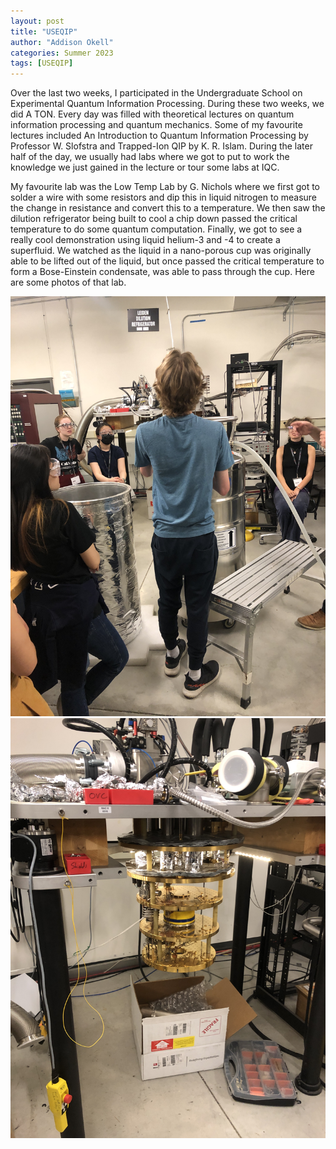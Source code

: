 ```yaml
---
layout: post
title: "USEQIP"
author: "Addison Okell"
categories: Summer 2023
tags: [USEQIP]
---
```


Over the last two weeks, I participated in the Undergraduate School on Experimental Quantum Information Processing. During these two weeks, we did A TON. Every day was filled with theoretical lectures on quantum 
information processing and quantum mechanics. Some of my favourite lectures included An Introduction to Quantum Information Processing by Professor W. Slofstra and Trapped-Ion QIP by K. R. Islam. During the later half 
of the day, we usually had labs where we got to put to work the knowledge we just gained in the lecture or tour some labs at IQC. 

My favourite lab was the Low Temp Lab by G. Nichols where we first got to solder a wire
with some resistors and dip this in liquid nitrogen to measure the change in resistance and convert this to a temperature. We then saw the dilution refrigerator being built to cool a chip down passed the critical 
temperature to do some quantum computation. Finally, we got to see a really cool demonstration using liquid helium-3 and -4 to create a superfluid. We watched as the liquid in a nano-porous cup was originally able
to be lifted out of the liquid, but once passed the critical temperature to form a Bose-Einstein condensate, was able to pass through the cup. Here are some photos of that lab.

![alt text](https://github.com/addisonokell/Addison-Okell/blob/gh-pages/assets/img/IMG_4931.JPG "Image meta title")
![alt text](https://github.com/addisonokell/Addison-Okell/blob/gh-pages/assets/img/IMG_4937.JPG "Image meta title")
